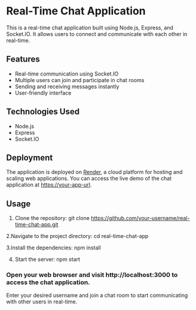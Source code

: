 # Real-Time Chat Application

This is a real-time chat application built using Node.js, Express, and Socket.IO. It allows users to connect and communicate with each other in real-time.

## Features

- Real-time communication using Socket.IO
- Multiple users can join and participate in chat rooms
- Sending and receiving messages instantly
- User-friendly interface

## Technologies Used

- Node.js
- Express
- Socket.IO

## Deployment

The application is deployed on [Render](https://render.com), a cloud platform for hosting and scaling web applications. You can access the live demo of the chat application at [https://your-app-url](https://your-app-url).

## Usage

1. Clone the repository:
   git clone https://github.com/your-username/real-time-chat-app.git

2.Navigate to the project directory:
  cd real-time-chat-app

3.Install the dependencies:
  npm install
  
4. Start the server:
  npm start


### Open your web browser and visit http://localhost:3000 to access the chat application.
Enter your desired username and join a chat room to start communicating with other users in real-time.

